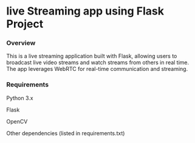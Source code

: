 # live Streaming app using Flask Project 

### Overview
This is a live streaming application built with Flask, allowing users to broadcast live video streams and watch streams from others in real time. The app leverages WebRTC for real-time communication and streaming.


### Requirements

Python 3.x

Flask

OpenCV 

Other dependencies (listed in requirements.txt)
